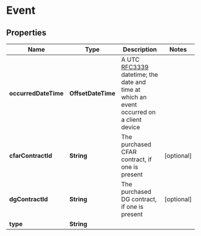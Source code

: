 

# Event


## Properties

| Name                 | Type               | Description                                                                                                                                                      | Notes      |
|----------------------|--------------------|------------------------------------------------------------------------------------------------------------------------------------------------------------------|------------|
| **occurredDateTime** | **OffsetDateTime** | A UTC [RFC3339](https://xml2rfc.tools.ietf.org/public/rfc/html/rfc3339.html#anchor14) datetime;  the date and time at which an event occurred on a client device |            |
| **cfarContractId**   | **String**         | The purchased CFAR contract, if one is present                                                                                                                   | [optional] |
| **dgContractId**     | **String**         | The purchased DG contract, if one is present                                                                                                                     | [optional] |
| **type**             | **String**         |                                                                                                                                                                  |            |



